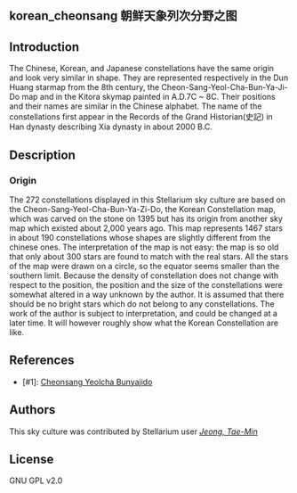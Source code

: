 ## korean_cheonsang 朝鲜天象列次分野之图

## Introduction

The Chinese, Korean, and Japanese constellations have the same origin and look very similar in shape. They are represented respectively in the Dun Huang starmap from the 8th century, the Cheon-Sang-Yeol-Cha-Bun-Ya-Ji-Do map and in the Kitora skymap painted in A.D.7C ~ 8C. Their positions and their names are similar in the Chinese alphabet. The name of the constellations first appear in the Records of the Grand Historian(史記) in Han dynasty describing Xia dynasty in about 2000 B.C.

## Description

### Origin

The 272 constellations displayed in this Stellarium sky culture are based on the Cheon-Sang-Yeol-Cha-Bun-Ya-Zi-Do, the Korean Constellation map, which was carved on the stone on 1395 but has its origin from another sky map which existed about 2,000 years ago. This map represents 1467 stars in about 190 constellations whose shapes are slightly different from the chinese ones. The interpretation of the map is not easy: the map is so old that only about 300 stars are found to match with the real stars. All the stars of the map were drawn on a circle, so the equator seems smaller than the southern limit. Because the density of constellation does not change with respect to the position, the position and the size of the constellations were somewhat altered in a way unknown by the author. It is assumed that there should be no bright stars which do not belong to any constellations. The work of the author is subject to interpretation, and could be changed at a later time. It will however roughly show what the Korean Constellation are like.

## References

 - [#1]: [Cheonsang Yeolcha Bunyajido](http://en.wikipedia.org/wiki/Cheonsang_Yeolcha_Bunyajido)

## Authors

This sky culture was contributed by Stellarium user *[Jeong, Tae-Min](http://user.chollian.net/~jtm71/)*

## License

GNU GPL v2.0
